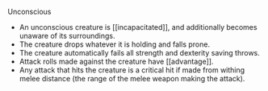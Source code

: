  Unconscious
 -  An unconscious creature is [[incapacitated]], and additionally becomes unaware of its surroundings.
 -  The creature drops whatever it is holding and falls prone.
 -  The creature automatically fails all strength and dexterity saving throws.
 -  Attack rolls made against the creature have [[advantage]].
 -  Any attack that hits the creature is a critical hit if made from withing melee distance (the range of the melee weapon making the attack).